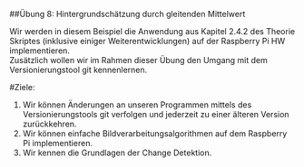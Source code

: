 ##Übung 8: Hintergrundschätzung durch gleitenden Mittelwert  

Wir werden in diesem Beispiel die Anwendung aus Kapitel 2.4.2 des Theorie Skriptes (inklusive einiger Weiterentwicklungen) auf der Raspberry Pi HW implementieren.  
Zusätzlich wollen wir im Rahmen dieser Übung den Umgang mit dem
Versionierungstool git kennenlernen.  

#Ziele:  
1. Wir können Änderungen an unseren Programmen mittels des Versionierungstools git verfolgen und jederzeit zu einer  älteren Version zurückkehren.  
2. Wir können einfache Bildverarbeitungsalgorithmen auf dem Raspberry Pi implementieren.  
3. Wir kennen die Grundlagen der Change Detektion.  
